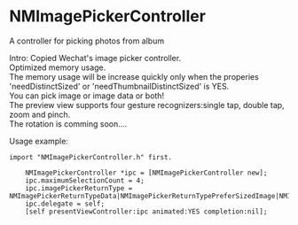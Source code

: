 # NMImagePickerController
A controller for picking photos from album

Intro:
    Copied Wechat's image picker controller.</br>
    Optimized memory usage.</br>
    The memory usage will be increase quickly only when the properies</br>
'needDistinctSized' or 'needThumbnailDistinctSized' is YES.</br>
    You can pick image or image data or both!</br>
    The preview view supports four gesture recognizers:single tap, double tap, zoom and pinch.</br>
    The rotation is comming soon....</br>

Usage example:
    
    import "NMImagePickerController.h" first.
```HPH
    NMImagePickerController *ipc = [NMImagePickerController new];
    ipc.maximumSelectionCount = 4;
    ipc.imagePickerReturnType = NMImagePickerReturnTypeData|NMImagePickerReturnTypePreferSizedImage|NMImagePickerReturnTypeThumbnail;
    ipc.delegate = self;
    [self presentViewController:ipc animated:YES completion:nil];
```


